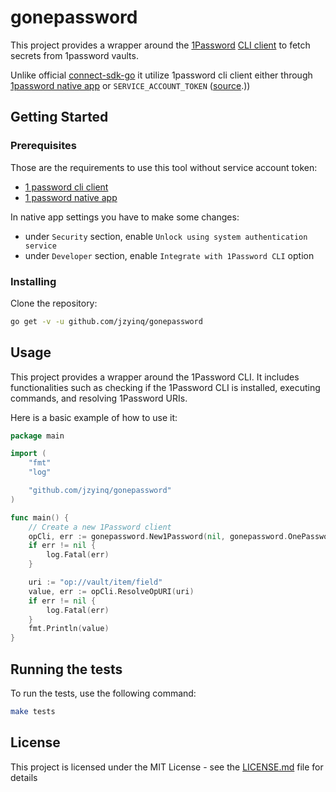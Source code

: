 # gonepassword

This project provides a wrapper around
the [1Password](https://1password.com) [CLI client](https://developer.1password.com/docs/cli/) to fetch secrets from
1password vaults.

Unlike official [connect-sdk-go](https://github.com/1Password/connect-sdk-go) it utilize 1password cli client either
through
[1password native app](https://1password.com/downloads/)
or `SERVICE_ACCOUNT_TOKEN` ([source](https://developer.1password.com/docs/service-accounts/use-with-1password-cli).))

## Getting Started

### Prerequisites

Those are the requirements to use this tool without service account token:

- [1 password cli client](https://developer.1password.com/docs/cli/get-started/#step-1-install-1password-cli)
- [1 password native app](https://1password.com/downloads/)

In native app settings you have to make some changes:

- under `Security` section, enable `Unlock using system authentication service`
- under `Developer` section, enable `Integrate with 1Password CLI` option

### Installing

Clone the repository:

```bash
go get -v -u github.com/jzyinq/gonepassword
```

## Usage

This project provides a wrapper around the 1Password CLI. It includes functionalities such as checking if the 1Password
CLI is installed, executing commands, and resolving 1Password URIs.

Here is a basic example of how to use it:

```go
package main

import (
	"fmt"
	"log"

	"github.com/jzyinq/gonepassword"
)

func main() {
	// Create a new 1Password client
	opCli, err := gonepassword.New1Password(nil, gonepassword.OnePasswordOptions{})
	if err != nil {
		log.Fatal(err)
	}

	uri := "op://vault/item/field"
	value, err := opCli.ResolveOpURI(uri)
	if err != nil {
		log.Fatal(err)
	}
	fmt.Println(value)
}
```

## Running the tests

To run the tests, use the following command:

```bash
make tests
```

## License

This project is licensed under the MIT License - see the [LICENSE.md](LICENSE.md) file for details